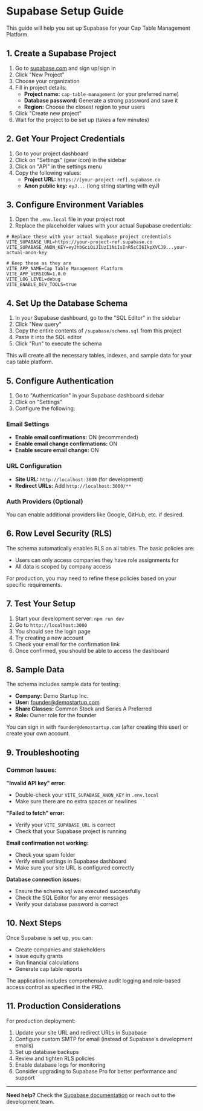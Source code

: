 # Supabase Setup Guide

This guide will help you set up Supabase for your Cap Table Management Platform.

## 1. Create a Supabase Project

1. Go to [supabase.com](https://supabase.com) and sign up/sign in
2. Click "New Project"
3. Choose your organization
4. Fill in project details:
   - **Project name:** `cap-table-management` (or your preferred name)
   - **Database password:** Generate a strong password and save it
   - **Region:** Choose the closest region to your users
5. Click "Create new project"
6. Wait for the project to be set up (takes a few minutes)

## 2. Get Your Project Credentials

1. Go to your project dashboard
2. Click on "Settings" (gear icon) in the sidebar
3. Click on "API" in the settings menu
4. Copy the following values:
   - **Project URL:** `https://[your-project-ref].supabase.co`
   - **Anon public key:** `eyJ...` (long string starting with eyJ)

## 3. Configure Environment Variables

1. Open the `.env.local` file in your project root
2. Replace the placeholder values with your actual Supabase credentials:

```env
# Replace these with your actual Supabase project credentials
VITE_SUPABASE_URL=https://your-project-ref.supabase.co
VITE_SUPABASE_ANON_KEY=eyJhbGciOiJIUzI1NiIsInR5cCI6IkpXVCJ9...your-actual-anon-key

# Keep these as they are
VITE_APP_NAME=Cap Table Management Platform
VITE_APP_VERSION=1.0.0
VITE_LOG_LEVEL=debug
VITE_ENABLE_DEV_TOOLS=true
```

## 4. Set Up the Database Schema

1. In your Supabase dashboard, go to the "SQL Editor" in the sidebar
2. Click "New query"
3. Copy the entire contents of `/supabase/schema.sql` from this project
4. Paste it into the SQL editor
5. Click "Run" to execute the schema

This will create all the necessary tables, indexes, and sample data for your cap table platform.

## 5. Configure Authentication

1. Go to "Authentication" in your Supabase dashboard sidebar
2. Click on "Settings"
3. Configure the following:

### Email Settings
- **Enable email confirmations:** ON (recommended)
- **Enable email change confirmations:** ON
- **Enable secure email change:** ON

### URL Configuration
- **Site URL:** `http://localhost:3000` (for development)
- **Redirect URLs:** Add `http://localhost:3000/**`

### Auth Providers (Optional)
You can enable additional providers like Google, GitHub, etc. if desired.

## 6. Row Level Security (RLS)

The schema automatically enables RLS on all tables. The basic policies are:
- Users can only access companies they have role assignments for
- All data is scoped by company access

For production, you may need to refine these policies based on your specific requirements.

## 7. Test Your Setup

1. Start your development server: `npm run dev`
2. Go to `http://localhost:3000`
3. You should see the login page
4. Try creating a new account
5. Check your email for the confirmation link
6. Once confirmed, you should be able to access the dashboard

## 8. Sample Data

The schema includes sample data for testing:
- **Company:** Demo Startup Inc.
- **User:** founder@demostartup.com
- **Share Classes:** Common Stock and Series A Preferred
- **Role:** Owner role for the founder

You can sign in with `founder@demostartup.com` (after creating this user) or create your own account.

## 9. Troubleshooting

### Common Issues:

**"Invalid API key" error:**
- Double-check your `VITE_SUPABASE_ANON_KEY` in `.env.local`
- Make sure there are no extra spaces or newlines

**"Failed to fetch" error:**
- Verify your `VITE_SUPABASE_URL` is correct
- Check that your Supabase project is running

**Email confirmation not working:**
- Check your spam folder
- Verify email settings in Supabase dashboard
- Make sure your site URL is configured correctly

**Database connection issues:**
- Ensure the schema.sql was executed successfully
- Check the SQL Editor for any error messages
- Verify your database password is correct

## 10. Next Steps

Once Supabase is set up, you can:
- Create companies and stakeholders
- Issue equity grants
- Run financial calculations
- Generate cap table reports

The application includes comprehensive audit logging and role-based access control as specified in the PRD.

## 11. Production Considerations

For production deployment:
1. Update your site URL and redirect URLs in Supabase
2. Configure custom SMTP for email (instead of Supabase's development emails)
3. Set up database backups
4. Review and tighten RLS policies
5. Enable database logs for monitoring
6. Consider upgrading to Supabase Pro for better performance and support

---

**Need help?** Check the [Supabase documentation](https://supabase.com/docs) or reach out to the development team.